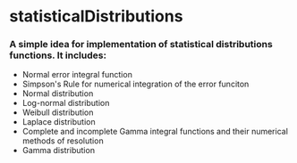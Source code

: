 # statisticalDistributions

<h3>A simple idea for implementation of <strong>statistical distributions functions</strong>. It includes:</h3>
<ul>
  <li>Normal error integral function</li>
  <li>Simpson's Rule for numerical integration of the error funciton</li>
  <li>Normal distribution</li>
  <li>Log-normal distribution</li>
  <li>Weibull distribution</li>
  <li>Laplace distribution</li>
  <li>Complete and incomplete Gamma integral functions and their numerical methods of resolution</li>
  <li>Gamma distribution</li>
</ul>
